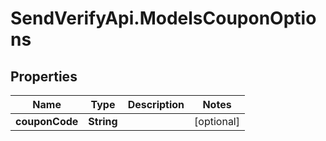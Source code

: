 # SendVerifyApi.ModelsCouponOptions

## Properties
Name | Type | Description | Notes
------------ | ------------- | ------------- | -------------
**couponCode** | **String** |  | [optional] 


